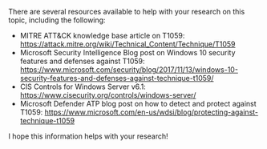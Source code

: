 There are several resources available to help with your research on this topic, including the following:
- MITRE ATT&CK knowledge base article on T1059: https://attack.mitre.org/wiki/Technical_Content/Technique/T1059
- Microsoft Security Intelligence Blog post on Windows 10 security features and defenses against T1059: https://www.microsoft.com/security/blog/2017/11/13/windows-10-security-features-and-defenses-against-technique-t1059/
- CIS Controls for Windows Server v6.1: https://www.cisecurity.org/controls/windows-server/
- Microsoft Defender ATP blog post on how to detect and protect against T1059: https://www.microsoft.com/en-us/wdsi/blog/protecting-against-technique-t1059

I hope this information helps with your research!